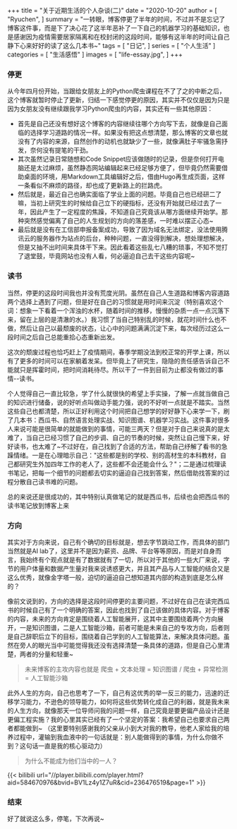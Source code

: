 +++
title = "关于近期生活的个人杂谈(二)"
date = "2020-10-20"
author = [
    "Ryuchen",
]
summary = "一转眼，博客停更了半年的时间，不过并不是忘记了博客这件事，而是下了决心花了这半年恶补了一下自己的机器学习的基础知识，也是感谢因为疫情需要居家隔离和在校封闭的这段时间，能够有这半年的时间让自己静下心来好好的读了这么几本书~"
tags = [
    "日记",
]
series = [
    "个人生活"
]
categories = [
    "生活感悟"
]
images = [
    "life-essay.jpg",
]
+++

### 停更

从今年四月份开始，当跟给女朋友上的Python爬虫课程在不了了之的中断之后，这个博客就暂时停止了更新，归结一下感觉停更的原因，其实并不仅仅是因为只是因为女朋友没有继续跟我学习Python爬虫的内容，其实还有一些其他原因：

+ 首先是自己还没有想好这个博客的内容继续往哪个方向写下去，就像是自己面临的选择学习道路的情况一样。如果没有把这点想清楚，那么博客的文章也就没有了内容的来源，自然创作的动机也就缺少了一些，就像满肚子牢骚急需抒发，奈何没有提笔的干劲。
+ 其次虽然记录日常随想和Code Snippet应该做随时的记录，但是奈何打开电脑还是太过麻烦，虽然静态网站编辑起来已经足够方便了，但毕竟仍然需要借助桌面的环境，用Markdown工具编辑好之后，借由Hugo再生成页面，这样一条看似不麻烦的路径，却也成了更新路上的拦路虎。
+ 然后就是，最近自己也确实面临了学业上面的问题。毕竟自己也已经研二了嘛，当初上研究生的时候给自己立下的硬指标，还没有开始就已经过去了一年，因此产生了一定程度的焦躁，不知道自己究竟该从哪方面继续开始学。那种突然感觉偏离了自己的人生规划的方向的落差感，一时难以摆正心态~
+ 最后就是没有在工信部申报备案成功，导致了因为域名无法绑定，没法使用腾讯云的服务器作为站点的后台，种种问题，一直没得到解决，想处理想解决，但是又抽不出时间来具体干下来。因此看着这些乱七八糟的琐事，不知不觉打了退堂鼓，毕竟网站也没有人看，何必逼迫自己去干这些内容呢~

### 读书

当然，停更的这段时间我也并没有荒度光阴。虽然在自己人生道路和博客内容道路两个选择上遇到了问题，但是好在自己的习惯就是用时间来沉淀（特别喜欢这个词：想象一下看着一个浑浊的水杯，随着时间的推移，慢慢的杂质一点一点沉落下来，留在上层的是清澈的水。）我习惯了当自己特别乱的时候，就花时间什么也不做，然后让自己以最颓废的状态，让心中的问题满满沉淀下来，每次经历过这么一段时间之后自己总能重拾心态重新出发。

这次的颓废过程也恰巧赶上了疫情期间，春季学期没法到校正常的开学上课，所以有了更多的时间可以在家躺着发呆。但毕竟上了研究生，隐隐的责任感告诉自己不能就只是挥霍时间，把时间消耗待尽。所以干了一件到目前为止都没有做过的事情--读书。

个人觉得自己一直比较急，学了什么就很快的希望上手实操，了解一点就当做自己的知识进行储备，说的好听点叫做动手能力强，说的不好听一点就是不踏实。当然这些自己也都清楚，所以正好利用这个时间把自己想学的好好静下心来学一下，刷了几本书：西瓜书、自然语言处理实战、知识图谱、机器学习实战。这件事对很多人来说可能是很简单的就能做到的事情，可能三两天？但是对于自己来说真的是太难了，当自己已经习惯了自己的步调、自己的节奏的时候，突然让自己慢下来，好好读书，也太难了~不过好在，自己找到了合适的方法，帮助自己纾解了看书的急躁情绪。一是在心理暗示自己："这些都是别的学校、别的高材生的本科教材，自己都研究生外加四年工作的老人了，这些都不会还能会什么？"；二是通过梳理读书笔记，把每一个细节的问题都去切实的逼迫自己找到答案，然后借助找答案的过程分散自己读书难的问题。

总的来说还是很成功的，其中特别认真做笔记的就是西瓜书，后续也会把西瓜书的读书笔记放到博客上来

### 方向

其实对于方向来说，自己有个确切的目标就是，想去字节跳动工作，而具体的部门当然就是AI lab了，这里并不是因为薪资、品牌、平台等等原因，而是对自身而言，我始终有个观点就是有了数据就有了一切，所以对于其他的一些大厂来说，字节的用户体量和数据产生量对我来说诱惑更大，并且其产品与人工智能的结合又是这么优秀，就像金字塔一般，迫切的逼迫自己想知道其内部的构造到底是怎么样的？

像前文说到的，方向的选择是这段时间停更的主要问题，不过好在自己在读完西瓜书的时候自己有了一个明确的答案，因此也找到了自己该做的具体内容。对于博客的内容，未来的方向肯定是围绕着人工智能展开，这其中主要围绕着两个方向展开，一是知识图谱，二是人工智能沙箱，前者可能是未来自己的专攻方向，后者则是自己辞职后立下的目标，围绕着自己学到的人工智能算法，来解决具体问题。虽然在旁人的眼光当中可能觉得我还没有选择清楚一条具体的道路，但是自己心里清楚，两者的分量和轻重~

> 未来博客的主攻内容也就是 爬虫 + 文本处理 = 知识图谱 / 爬虫 + 异常检测 = 人工智能沙箱

此外人生的方向，自己也思考了一下，自己有这优秀的举一反三的能力，迅速的迁移学习能力，不逊色的领导能力，如何将这些优势转化成自己的利器，就是我未来的人生方向，就像那天一位导师问我的问题一样，自己究竟是要更偏产品设计还是更偏工程实施？我的心里其实已经有了一个坚定的答案：我希望自己也要求自己两者都能做到~ （这里要特别感谢我的父亲从小到大对我的教导，他老人家给我的培养过程中，灌输到我血液中的一句话就是：别人能做得到的事情，为什么你做不到？这句话一直是我的核心驱动力）

> 为什么不能成为他们当中的一人？

{{< bilibili url="//player.bilibili.com/player.html?aid=584670976&bvid=BV1Lz4y1Z7uR&cid=236476519&page=1" >}}

### 结束

好了就说这么多，停笔，下次再说~ 
